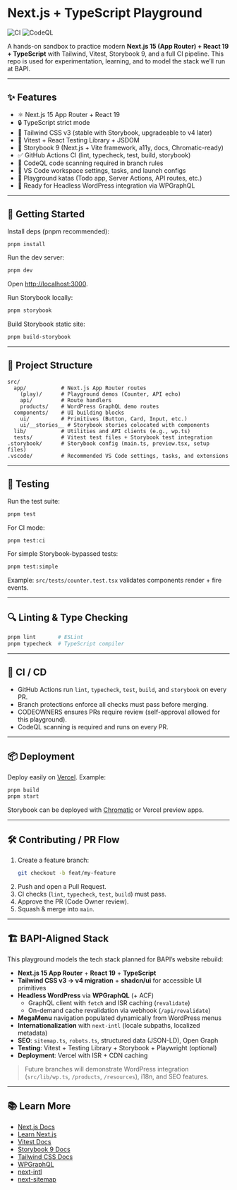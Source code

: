 # Next.js + TypeScript Playground

![CI](https://github.com/andrewteece/nextjs-ts-playground/actions/workflows/ci.yml/badge.svg)
![CodeQL](https://github.com/andrewteece/nextjs-ts-playground/actions/workflows/codeql.yml/badge.svg)

A hands-on sandbox to practice modern **Next.js 15 (App Router) + React 19 + TypeScript** with Tailwind, Vitest, Storybook 9, and a full CI pipeline.
This repo is used for experimentation, learning, and to model the stack we’ll run at BAPI.

---

## ✨ Features

- ⚛️ Next.js 15 App Router + React 19
- 🔒 TypeScript strict mode
- 🎨 Tailwind CSS v3 (stable with Storybook, upgradeable to v4 later)
- 🧪 Vitest + React Testing Library + JSDOM
- 📖 Storybook 9 (Next.js + Vite framework, a11y, docs, Chromatic-ready)
- ✅ GitHub Actions CI (lint, typecheck, test, build, storybook)
- 🔐 CodeQL code scanning required in branch rules
- 📝 VS Code workspace settings, tasks, and launch configs
- 🧩 Playground katas (Todo app, Server Actions, API routes, etc.)
- 🚀 Ready for Headless WordPress integration via WPGraphQL

---

## 🚀 Getting Started

Install deps (pnpm recommended):

```bash
pnpm install
```

Run the dev server:

```bash
pnpm dev
```

Open [http://localhost:3000](http://localhost:3000).

Run Storybook locally:

```bash
pnpm storybook
```

Build Storybook static site:

```bash
pnpm build-storybook
```

---

## 📂 Project Structure

```
src/
  app/           # Next.js App Router routes
    (play)/      # Playground demos (Counter, API echo)
    api/         # Route handlers
    products/    # WordPress GraphQL demo routes
  components/    # UI building blocks
    ui/          # Primitives (Button, Card, Input, etc.)
    ui/__stories__ # Storybook stories colocated with components
  lib/           # Utilities and API clients (e.g., wp.ts)
  tests/         # Vitest test files + Storybook test integration
.storybook/      # Storybook config (main.ts, preview.tsx, setup files)
.vscode/         # Recommended VS Code settings, tasks, and extensions
```

---

## 🧪 Testing

Run the test suite:

```bash
pnpm test
```

For CI mode:

```bash
pnpm test:ci
```

For simple Storybook-bypassed tests:

```bash
pnpm test:simple
```

Example: `src/tests/counter.test.tsx` validates components render + fire events.

---

## 🔍 Linting & Type Checking

```bash
pnpm lint       # ESLint
pnpm typecheck  # TypeScript compiler
```

---

## 🔗 CI / CD

- GitHub Actions run `lint`, `typecheck`, `test`, `build`, and `storybook` on every PR.
- Branch protections enforce all checks must pass before merging.
- CODEOWNERS ensures PRs require review (self-approval allowed for this playground).
- CodeQL scanning is required and runs on every PR.

---

## 📦 Deployment

Deploy easily on [Vercel](https://vercel.com/).
Example:

```bash
pnpm build
pnpm start
```

Storybook can be deployed with [Chromatic](https://www.chromatic.com/) or Vercel preview apps.

---

## 🛠 Contributing / PR Flow

1. Create a feature branch:
   ```bash
   git checkout -b feat/my-feature
   ```
2. Push and open a Pull Request.
3. CI checks (`lint`, `typecheck`, `test`, `build`) must pass.
4. Approve the PR (Code Owner review).
5. Squash & merge into `main`.

---

## 🏗 BAPI-Aligned Stack

This playground models the tech stack planned for BAPI’s website rebuild:

- **Next.js 15 App Router** + **React 19** + **TypeScript**
- **Tailwind CSS v3 → v4 migration** + **shadcn/ui** for accessible UI primitives
- **Headless WordPress** via **WPGraphQL** (+ ACF)
  - GraphQL client with `fetch` and ISR caching (`revalidate`)
  - On-demand cache revalidation via webhook (`/api/revalidate`)
- **MegaMenu** navigation populated dynamically from WordPress menus
- **Internationalization** with `next-intl` (locale subpaths, localized metadata)
- **SEO**: `sitemap.ts`, `robots.ts`, structured data (JSON-LD), Open Graph
- **Testing**: Vitest + Testing Library + Storybook + Playwright (optional)
- **Deployment**: Vercel with ISR + CDN caching

> Future branches will demonstrate WordPress integration (`src/lib/wp.ts`, `/products`, `/resources`), i18n, and SEO features.

---

## 📚 Learn More

- [Next.js Docs](https://nextjs.org/docs)
- [Learn Next.js](https://nextjs.org/learn)
- [Vitest Docs](https://vitest.dev)
- [Storybook 9 Docs](https://storybook.js.org/docs)
- [Tailwind CSS Docs](https://tailwindcss.com/docs)
- [WPGraphQL](https://www.wpgraphql.com/)
- [next-intl](https://next-intl-docs.vercel.app/)
- [next-sitemap](https://github.com/iamvishnusankar/next-sitemap)
